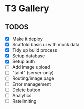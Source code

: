 # T3 Gallery

## TODOS

- [x] Make it deploy
- [x] Scaffold basic ui with mock data
- [x] Tidy up build process
- [x] Setup database
- [x] Setup auth
- [ ] Add image upload
- [ ] "taint" (server-only)
- [ ] Routing/image page
- [ ] Error management
- [ ] Delete button
- [ ] Analytics
- [ ] Ratelimiting
